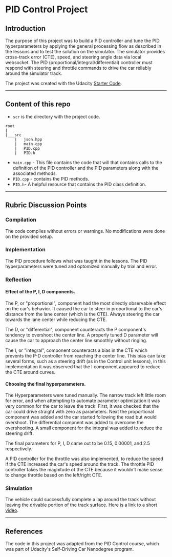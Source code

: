 # PID Control Project

## Introduction

The purpose of this project was to build a PID controller and tune the PID hyperparameters by applying the general processing flow as described in the lessons and to test the solution on the simulator.  The simulator provides cross-track error (CTE), speed, and steering angle data via local websocket. The PID (proportional/integral/differential) controller must respond with steering and throttle commands to drive the car reliably around the simulator track.

The project was created with the Udacity [Starter Code](https://github.com/udacity/CarND-PID-Control-Project).

---
## Content of this repo
- `scr` is the directory with the project code.
```
root
|   
|___src
    |   json.hpp
    |   main.cpp
    |   PID.cpp
    |   PID.h
```
  - `main.cpp` -  This file contains the code that will that contains calls to the definition of the PID controller and the PID parameters along with the associated methods.
  - `PID.cpp` - contains the PID methods.
  - `PID.h`- A helpful resource that contains the PID class definition.

---
## Rubric Discussion Points

### Compilation
The code compiles without errors or warnings. No modifications were done on the provided setup.

### Implementation
The PID procedure follows what was taught in the lessons. The PID hyperparameters were tuned and optomized manually by trial and error.

### Reflection
#### Effect  of the P, I, D components.

The P, or "proportional", component had the most directly observable effect on the car's behavior. It caused the car to steer in proportional to the car's distance from the lane center (which is the CTE). Always steering the car towards the lane center while reducing the CTE.

The D, or "differential", component counteracts the P component's tendency to overshoot the center line. A properly tuned D parameter will cause the car to approach the center line smoothly without ringing.

The I, or "integral", component counteracts a bias in the CTE which prevents the P-D controller from reaching the center line. This bias can take several forms, such as a steering drift (as in the Control unit lessons), in this implementation it was observed that the I component appeared to reduce the CTE around curves.

#### Choosing the final hyperparameters.

The Hyperparameters were tuned manually. The narrow track left little room for error, and when attempting to automate parameter optimization it was very common for the car to leave the track. First, it was checked that the car could drive straight with zero as parameters. Next the proportional component was added and the car started following the road but would overshoot. The differential compnent was added to overcome the overshooting. A small component for the integral was added to reduce the steering drift.

The final parameters for P, I, D came out to be 0.15, 0.00001, and 2.5 respectively.

A PID controller for the throttle was also implemented, to reduce the speed if the CTE increased  the car's speed around the track. The throttle PID controller takes the magnitude of the CTE because it wouldn't make sense to change throttle based on the left/right CTE. 

### Simulation
The vehicle could successfully complete a lap around the track without leaving the drivable portion of the track surface.  Here is a link to a short [video](./videos/PID_control.mp4).

---
## References
The code in this project was adapted from the PID Control course, which was part of Udacity's Self-Driving Car Nanodegree program.
